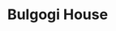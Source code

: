 ---
layout: place
title: "Bulgogi House"
permalink: /california/monterey/bulgogi-house.html
stateAbbr: CA
stateName: California
cityName: Monterey
place_id: ChIJ2YKbdiXljYARYCHNJK7NfOY
photos:
  - name: >-
      places/ChIJ2YKbdiXljYARYCHNJK7NfOY/photos/AUy1YQ0ra7yDLqO2lV_fuaLpB-8heCegXONSnXIvdA36GMXIa-Fk46O29Y3q9kv4_KOOapiSCpGKH5Jll9cSTmy2hdc9o1qF6CH2dj1drAlo3FahuMVrU2g7sukt2CD-wpApOi3k3h4AwoYDVL_kIqR7-TNH7Y_87DzrNWJ-9p4Cmsg5zoO5VfB3AGyTa5bplaP3ZNjE9tm9awKV26SngUbTt9siDpaI4V_QrRNy6lb0OqXVcAHbdxXjLtEoV-fnsg7arJmS3l3y7Mev6kqJPm4USPG4RiSrJSGfmGRSAO44Ry7cyIGS6PTYUjPSH8_Qdx6a-ptZ2hMXBkIyIvhPRXvvV3ylG6NRdJJJvt5NjZzH0JP5Dx0XRi4X6p2v6RgJHBtdmwVLxdWZS94MmNwxleNSCUT0xY8t6aY6Gd8sRU68D0mrzrin
    widthPx: 3024
    heightPx: 4032
    authorAttributions:
      - displayName: Alex Kim
        uri: https://maps.google.com/maps/contrib/104251570240608059647
        photoUri: >-
          https://lh3.googleusercontent.com/a-/ALV-UjV99drLBcgNcGtAjFAqttkFGWKh1BmNqPhShWeEw5anajwzHTPgiQ=s100-p-k-no-mo
    flagContentUri: >-
      https://www.google.com/local/imagery/report/?cb_client=maps_api_places.places_api&image_key=!1e10!2sCIHM0ogKEICAgIDrw47IxQE&hl=en-US
    googleMapsUri: >-
      https://www.google.com/maps/place//data=!3m4!1e2!3m2!1sCIHM0ogKEICAgIDrw47IxQE!2e10!4m2!3m1!1s0x808de525769b82d9:0xe67ccdae24cd2160
  - name: >-
      places/ChIJ2YKbdiXljYARYCHNJK7NfOY/photos/AUy1YQ0e0v-OBrpbOU5tVJjkK2XzJS7UUvIabrT0Ukeadxf-BNi8MIvavCN3L5tRHSY3UaZQDPRmG6pbBr6ETe8m-qhIXT-R5gF-xrYSltvMMrCjwc83IEVYDFStNB4gzh3cn0EEHnX2Am-ZEeSfTR0ch4mFE1i24o1dH99iTbemnOtFJB0jbZp52cm1Z5ZFJr02ZQ767Zoc_zEkh_qngqzR0CbAVu6Y6EEbh4Sjee_LW16jBmDQEuApPmTkm5d-8Sq8z24OZEkq30nGZrkO92vEdEhXT9OFoDyOGUOq2scEHkn4CwTlV1j7r1674VnTidNY0QVmAfFmOJbGz2NILelHmKeVTnp9dFCwbxr20Z489kkqqQ7ajnjf7MWVTJzyo7bjPKmxnSegri9GsaU-CQiWCPuB6iMVcC-e6ViQP037tdHKR3WK
    widthPx: 3024
    heightPx: 4032
    authorAttributions:
      - displayName: Haiyi Lin
        uri: https://maps.google.com/maps/contrib/104178067668311021868
        photoUri: >-
          https://lh3.googleusercontent.com/a-/ALV-UjVgObaApQtorxlvVFp0g4n-nuDAUugEO5B_Kgib9ZHr9Ljh1DqR=s100-p-k-no-mo
    flagContentUri: >-
      https://www.google.com/local/imagery/report/?cb_client=maps_api_places.places_api&image_key=!1e10!2sCIHM0ogKEICAgIDh-rjpqgE&hl=en-US
    googleMapsUri: >-
      https://www.google.com/maps/place//data=!3m4!1e2!3m2!1sCIHM0ogKEICAgIDh-rjpqgE!2e10!4m2!3m1!1s0x808de525769b82d9:0xe67ccdae24cd2160
  - name: >-
      places/ChIJ2YKbdiXljYARYCHNJK7NfOY/photos/AUy1YQ3pWl-jvhgbmx406aWbnoq9kG-BH9yRiFuyRKZf2RPnoniR4kem3yeottbLcJE3i_F4BNI03rtKj-GhuQmIWwarFCcbrQHJlfoBDC08V3LU9FBA8rg9weecvqKfkHNm_lrh0u77NtDW173aLxNUoED9Tcx3ccdReLY0VMQkw6EinaIkyATBvTZ2J7VV5775ydzbRD_OEwndbzC6Ff5FBnAvDCDtg29nEqDtT9Hr4MBbqKnhxrD15_nuGzMWpYQnW6sddgOK1ATKhWmq2zahWYhrdITsQWeRZMeGDljfhGP3yuw-3Ri_Ud-g--vmBO0OB_MFvsT0jDb7p6JToIyoJxbZ-oadcwVTn9K-Au3o_b2JRsjM5iso07h0in4WHtDkEQoTOQ7UGOIxRiX-FguvG78-Zll1H4qdXuuQ6Qyq2dZuN4PS
    widthPx: 4080
    heightPx: 3072
    authorAttributions:
      - displayName: Tim Townley
        uri: https://maps.google.com/maps/contrib/108445398022994382550
        photoUri: >-
          https://lh3.googleusercontent.com/a-/ALV-UjXIT83ZuvpX_KREBfKqEj4TWBiZ9zHLX-uS48IpWOR95pPOvMDU-w=s100-p-k-no-mo
    flagContentUri: >-
      https://www.google.com/local/imagery/report/?cb_client=maps_api_places.places_api&image_key=!1e10!2sCIHM0ogKEICAgICdjI6zlQE&hl=en-US
    googleMapsUri: >-
      https://www.google.com/maps/place//data=!3m4!1e2!3m2!1sCIHM0ogKEICAgICdjI6zlQE!2e10!4m2!3m1!1s0x808de525769b82d9:0xe67ccdae24cd2160
  - name: >-
      places/ChIJ2YKbdiXljYARYCHNJK7NfOY/photos/AUy1YQ0ywzjHsD11zyEaBbk5PqqKrYhMT9otsWvtNmfCmcVwoOJEbcMaCbUMmegrX9E1I2f_WlDucBZoz-DC9V0lnBNgiaj__Ivh9eoRBRDERBDRLjmNfuBG1cKiuRoHlx-GqoLi_0Qz11YrGAKWKCOFRXX_bNAfJkQApBUrWfxB99COr7hNq6hNqJ59mfC25BHWJVjo5E8MEOLCp5X1afFKas-sX9mySeDAzXijpH0V1i2J9eff3k5gMxjNq-pJdWe_SM01DEYoBp95AqbWeckvctEcq87S1cFvWOpYuzK5YlNme3VrggDzkkCgGwOw10GBXlHgH3mlWOtC0DWEwMZ9MV5fX_EDYhSHIJn6EHkWBLu_YjbeuQElY4QtFC9zL9ctdibRfG9TrlqhgF288vHvssjglg6XDUhkdTda-KojvfX0h0c
    widthPx: 3024
    heightPx: 4032
    authorAttributions:
      - displayName: Ryan Luo
        uri: https://maps.google.com/maps/contrib/115305508485046974402
        photoUri: >-
          https://lh3.googleusercontent.com/a-/ALV-UjWbItAuresjg-elxedUgAs7y3i0MPBL6u09wve0Vf0hjZvWMAxD=s100-p-k-no-mo
    flagContentUri: >-
      https://www.google.com/local/imagery/report/?cb_client=maps_api_places.places_api&image_key=!1e10!2sCIHM0ogKEICAgICf3c2J5gE&hl=en-US
    googleMapsUri: >-
      https://www.google.com/maps/place//data=!3m4!1e2!3m2!1sCIHM0ogKEICAgICf3c2J5gE!2e10!4m2!3m1!1s0x808de525769b82d9:0xe67ccdae24cd2160
  - name: >-
      places/ChIJ2YKbdiXljYARYCHNJK7NfOY/photos/AUy1YQ0VIU-njkScmh5Ohidkbb0Ny5Bd6L5HAaiuIoXtpnugO60xKpW0uK6nXXVKb6FFfTRs4eDVvuF6cEJbdywDh7hhGM1WclmrVdshMTVWlSgRJ3q_oRKAovNlB6NK_CNFGPM2FnAymUIz0t7XYIUD0WEGT4tyoIeeYrUNEQfoB7N7-CUSLIv6NKRRVCbyeGn33dxp6pLUxbHlaR3j2QRNkW4wPnuKEtrjFKthd1heIPJ3xhi8BjaULI3WWLFZJSxPxf-5qOJd69_f7ec2htDjDsmLaWtk8V7Mn_NUDEBubXDX3Slcof6h4z3Pp2659ML9GvtztS0B-zUh6QQ2JlEYPwSF_9I6iGPHH7D-Y6aXQIkWYPs6kBDTjnqcR5_00Z-Q2R9z5RX8ZnV7EdTyTEFpv15HklbIgYiCag5BW-LMTHN0IQ
    widthPx: 2208
    heightPx: 1242
    authorAttributions:
      - displayName: Gabrielle Garcia (Gabby)
        uri: https://maps.google.com/maps/contrib/100198030776060097837
        photoUri: >-
          https://lh3.googleusercontent.com/a-/ALV-UjXwoRnOAsUMFyP4S_C5uX6ywWu2mwTKhoyNYaM_08CLRwRHO_VoBg=s100-p-k-no-mo
    flagContentUri: >-
      https://www.google.com/local/imagery/report/?cb_client=maps_api_places.places_api&image_key=!1e10!2sCIHM0ogKEICAgIDRiaCcQw&hl=en-US
    googleMapsUri: >-
      https://www.google.com/maps/place//data=!3m4!1e2!3m2!1sCIHM0ogKEICAgIDRiaCcQw!2e10!4m2!3m1!1s0x808de525769b82d9:0xe67ccdae24cd2160
  - name: >-
      places/ChIJ2YKbdiXljYARYCHNJK7NfOY/photos/AUy1YQ35pxhfeCueXrhcJWwfGDRi9Aa01a5VONhL7-elO0b01YIIlvIGxX5i_C7FgjNHGhFzEH9cG2ppHvw3oMQiMthspKneAq9QNWIrFIM1Fg_OHq4-ZNqhH7ZibF_DfAA5v1w0Ry76FSGmm_mBXFmhxo3mmIky_41b5EBb0qi3RV1GQCvN2HZ0FvPYvNdnUhvDFVUZ4ieH-F_wBVuckuTvRH2CHVO_nTcmN3vtPMc_g56nQZc5-xboWk7Cr511im4LeltBQgW8Q9y4IWMbu2J0wJZs8PfEoWbmnPOBWtn101d1JDqxwCKUd3gvirb3nrCcpRGf3ROsX1lGK5iVZQcLeBPAurgudxEnx5YK3rRvTTSxoh_TZHVAdU4B6YRHXEyH4Cle9H_n6TncPT8UO88Klp2kDmcVbaT8rMx2MuZ_q28yoUAW
    widthPx: 4080
    heightPx: 3072
    authorAttributions:
      - displayName: Tim Townley
        uri: https://maps.google.com/maps/contrib/108445398022994382550
        photoUri: >-
          https://lh3.googleusercontent.com/a-/ALV-UjXIT83ZuvpX_KREBfKqEj4TWBiZ9zHLX-uS48IpWOR95pPOvMDU-w=s100-p-k-no-mo
    flagContentUri: >-
      https://www.google.com/local/imagery/report/?cb_client=maps_api_places.places_api&image_key=!1e10!2sCIHM0ogKEICAgICdjI6z1QE&hl=en-US
    googleMapsUri: >-
      https://www.google.com/maps/place//data=!3m4!1e2!3m2!1sCIHM0ogKEICAgICdjI6z1QE!2e10!4m2!3m1!1s0x808de525769b82d9:0xe67ccdae24cd2160
  - name: >-
      places/ChIJ2YKbdiXljYARYCHNJK7NfOY/photos/AUy1YQ2Rkv-msr_lj0QUwvhMcOqdWGAYv0eoxGtNa1uaHJHWjNRg832wyNn5UXRyLN4zGstWHrb-Qd1F0AzMmiMPl0FS4IfIXTslUAIQYAMK-OJ1UdEoAMcO9EKvKvDcrtgJDA-rg8QN6b14cDZ_ZcGVBqjJiAhhMYUZgNKPI2TI4H1UIZSSLmGrw5SEVVaTmCUKqyvl-deA6MkUXFT4L8D8vOM8cEZICsI1sn11CqHpCGuMtLEHuyd0vWVd1F-NnVUvSNlgCVsWpS71y9y0u3Cw-e_jKcQVvFNqMtte2_wDJaol4u_aHTf_0WMXU2sr7eD58HWhe6sGr0-P1hzG6HzLQOt8uH03i6af-VWBArdqHhYpobsBJLBk0098PNwf80eYiPhG1uHcITXRorO_854tm4LgiD1RNJEqDu2RFayaAfz-AA
    widthPx: 4032
    heightPx: 2268
    authorAttributions:
      - displayName: Johnson Cheung
        uri: https://maps.google.com/maps/contrib/109125360135651433062
        photoUri: >-
          https://lh3.googleusercontent.com/a-/ALV-UjU52fT6A6fgf71BNvXZw8b-IyhP8iDsFbPIPSi-r38WAjC-bpcK=s100-p-k-no-mo
    flagContentUri: >-
      https://www.google.com/local/imagery/report/?cb_client=maps_api_places.places_api&image_key=!1e10!2sCIHM0ogKEICAgICRxruQEg&hl=en-US
    googleMapsUri: >-
      https://www.google.com/maps/place//data=!3m4!1e2!3m2!1sCIHM0ogKEICAgICRxruQEg!2e10!4m2!3m1!1s0x808de525769b82d9:0xe67ccdae24cd2160
  - name: >-
      places/ChIJ2YKbdiXljYARYCHNJK7NfOY/photos/AUy1YQ0edtIRpnzliVEZMtbTiSKJMRYkUCOvpU3BTAfsb9Zgzb-No_T3bfPLGTt1aexLed4Z3Q2o7p4u4QhudyKwMvfuIG7ZRs3OICslaUSQiex9gAgSFBRg5_R83jgYPoijJRh4ID67CTqIcod1ZEZOCi9v1sk6HHdZexUvcZkEacBI7zHA1uxTmm-CsyNwRGRhuLR_WZgCAKmiQ_mLSD2KxgkWzrfn6EU7hCYrm6sAZUh0inwveYRBjQo5dvEkGJhvn66xZ393QldQfX4Y70VMF5LKE3RYm75QDVQRnk6AUiMcSH6H6HlXKlFB2kvKoYwXUh89EvioUveuCCB3F7tOSa3qw4pp3wjJNdSeu3eJ6b-5mBNr3IpGkeVOwieUReUaEg29ZeBg1uA5bkn_ciHZffNg-zrJo_xfcYs6uX16L8zQlg
    widthPx: 3024
    heightPx: 4032
    authorAttributions:
      - displayName: Timothy Rielly
        uri: https://maps.google.com/maps/contrib/102575912689458969127
        photoUri: >-
          https://lh3.googleusercontent.com/a/ACg8ocIERUBRVx6vxaF_wheog5Fe04DKBDOALiOOm9fFBpMcMdn_wg=s100-p-k-no-mo
    flagContentUri: >-
      https://www.google.com/local/imagery/report/?cb_client=maps_api_places.places_api&image_key=!1e10!2sCIHM0ogKEICAgIDjh6jYAQ&hl=en-US
    googleMapsUri: >-
      https://www.google.com/maps/place//data=!3m4!1e2!3m2!1sCIHM0ogKEICAgIDjh6jYAQ!2e10!4m2!3m1!1s0x808de525769b82d9:0xe67ccdae24cd2160
  - name: >-
      places/ChIJ2YKbdiXljYARYCHNJK7NfOY/photos/AUy1YQ1sW_68_ZbRneO8ddYbVqLuzT28iJVHVqdK_xy6RTBtpWabOtwe-B6eW67FLOBmOsCzdSg9llHp0FIqDzOpxeOqjnjA4YPOQu3-bQMtW0QGl4SCMUVo5tDVbAURB34C3gOpjPj7KARNmQcXaXxkTSet4gQ8czMe5tNjszAwa2idexp7tPKQvnNqd3gpETD0lDnMY_qkrg6FjYypy74mGdDe8TEGcCSWayOMklq73IS8eDF72IJplfFc675T667ZWiR1spnlRVAstB-ZPZc0QyB7Qi7PoB6gKulU98YnpJFd9NcXI4jFA0vmqGhVtWsblcbbzqg7wB4SlyGztnkRUMHQxVW7aC13PV5lWjKoKoYM4NXP4WLZpenUlCjpr7fD3Ixh_D1e99J08ruJiVx1FyxQFSVwpvKnABnJdBNaHbgruQ
    widthPx: 4080
    heightPx: 3072
    authorAttributions:
      - displayName: Tim Townley
        uri: https://maps.google.com/maps/contrib/108445398022994382550
        photoUri: >-
          https://lh3.googleusercontent.com/a-/ALV-UjXIT83ZuvpX_KREBfKqEj4TWBiZ9zHLX-uS48IpWOR95pPOvMDU-w=s100-p-k-no-mo
    flagContentUri: >-
      https://www.google.com/local/imagery/report/?cb_client=maps_api_places.places_api&image_key=!1e10!2sCIHM0ogKEICAgICdjI6zVQ&hl=en-US
    googleMapsUri: >-
      https://www.google.com/maps/place//data=!3m4!1e2!3m2!1sCIHM0ogKEICAgICdjI6zVQ!2e10!4m2!3m1!1s0x808de525769b82d9:0xe67ccdae24cd2160
  - name: >-
      places/ChIJ2YKbdiXljYARYCHNJK7NfOY/photos/AUy1YQ3GSGqi3wDh52sXWJJYpo4DmT1tOawwqaxNi3nvmrPVVAs5Jt_H_LV4i4bCoH8GCne_o5ViCQtqg6MiET0vTENH8vD1NniY_FYeT2L6r795BBoa-uRehvcxyNKzaj7mFXtvncV8GhTAOSNpB4StpHRM2h_Zc7EcD2RxVJJm9p2i98tJYvmRooZSCpH0I2a7IN5losgccdL8TUO7BpX-Ew0R3VMZVFjEmL-A2l78d4fIi4vDRQdL9kZnMYCwyy83cq-oHqdY1VUixPC36FFz7kIk6zBpouVQLwU-kkhm6CbtD-FFuReOx0ebtLnXjpCsUdTYrg9Mgka4vzFRw1K1isIpRQkEYNkG2e3co4bqaA4K01OWNt2lSF-JpnMl6rIDxjMz-TMlqtP2VSdlEYzDv_Guu493LWO6eVs22EtC2jrykA
    widthPx: 3000
    heightPx: 4000
    authorAttributions:
      - displayName: aphmona
        uri: https://maps.google.com/maps/contrib/103228584332218381577
        photoUri: >-
          https://lh3.googleusercontent.com/a-/ALV-UjUJ52YRBpYhAMHyUJ3aae6DZv1rw5yVqBYUayz5G5PwOD4sRao=s100-p-k-no-mo
    flagContentUri: >-
      https://www.google.com/local/imagery/report/?cb_client=maps_api_places.places_api&image_key=!1e10!2sCIHM0ogKEICAgIDV7uWoFg&hl=en-US
    googleMapsUri: >-
      https://www.google.com/maps/place//data=!3m4!1e2!3m2!1sCIHM0ogKEICAgIDV7uWoFg!2e10!4m2!3m1!1s0x808de525769b82d9:0xe67ccdae24cd2160
address: 413 Alvarado St, Monterey, CA 93940, USA
street: 413 Alvarado St
city: Monterey
state: CA
zip: '93940'
country: USA
neighborhood: null
latitude: '36.599575'
longitude: '-121.894242'
accessibility_options:
  wheelchairAccessibleParking: true
  wheelchairAccessibleEntrance: true
  wheelchairAccessibleSeating: true
business_status: OPERATIONAL
name: Bulgogi House
google_maps_links:
  directionsUri: >-
    https://www.google.com/maps/dir//''/data=!4m7!4m6!1m1!4e2!1m2!1m1!1s0x808de525769b82d9:0xe67ccdae24cd2160!3e0
  placeUri: https://maps.google.com/?cid=16608375673660973408
  writeAReviewUri: >-
    https://www.google.com/maps/place//data=!4m3!3m2!1s0x808de525769b82d9:0xe67ccdae24cd2160!12e1
  reviewsUri: >-
    https://www.google.com/maps/place//data=!4m4!3m3!1s0x808de525769b82d9:0xe67ccdae24cd2160!9m1!1b1
  photosUri: >-
    https://www.google.com/maps/place//data=!4m3!3m2!1s0x808de525769b82d9:0xe67ccdae24cd2160!10e5
primary_type: Korean Restaurant
opening_hours:
  regular: null
  current: null
secondary_opening_hours:
  regular:
    weekdayDescriptions: null
    type: null
  current:
    weekdayDescriptions: null
    type: null
phone: null
price_level: null
price_range: null
rating: null
rating_count: 0
website: null
description: null
reviews: null
parking_options: null
payment_options: null
allow_dogs: null
curbside_pickup: null
delivery: null
dine_in: null
good_for_children: null
good_for_groups: null
good_for_sports: null
live_music: null
menu_for_children: null
outdoor_seating: null
reservable: null
restroom: null
serves_beer: null
serves_breakfast: null
serves_brunch: null
serves_cocktails: null
serves_coffee: null
serves_dinner: null
serves_dessert: null
serves_lunch: null
serves_vegetarian_food: null
serves_wine: null
takeout: null
slug: Bulgogi-House

---